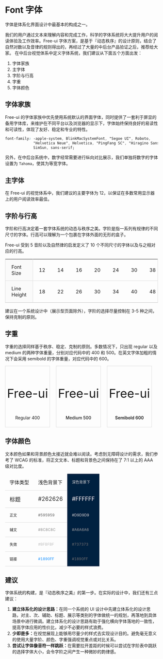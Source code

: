 # Font 字体

字体是体系化界面设计中最基本的构成之一。

我们的用户通过文本来理解内容和完成工作，科学的字体系统将大大提升用户的阅读体验及工作效率。Free-ui 字体方案，是基于『动态秩序』的设计原则，结合了自然对数以及音律的规则得出的，再经过了大量的中后台产品验证之后，推荐给大家。
在中后台视觉体系中定义字体系统，我们建议从下面五个方面出发：

1. 字体家族
2. 主字体
3. 字阶与行高
4. 字重
5. 字体颜色

## 字体家族

Free-ui 的字体家族中优先使用系统默认的界面字体，同时提供了一套利于屏显的备用字体库，来维护在不同平台以及浏览器的显示下，字体始终保持良好的易读性和可读性，体现了友好、稳定和专业的特性。

```css
font-family: -apple-system, BlinkMacSystemFont, "Segoe UI", Roboto,
             "Helvetica Neue", Helvetica, "PingFang SC", "Hiragino Sans GB", "Microsoft YaHei",
             SimSun, sans-serif;
```

另外，在中后台系统中，数字经常需要进行纵向对比展示，我们单独将数字的字体设置为 `Tahoma`，使其为等宽字体。

## 主字体

在 Free-ui 的视觉体系中，我们建议的主要字体为 12，以保证在多数常用显示器上的用户阅读效率最佳。

## 字阶与行高

字阶和行高决定着一套字体系统的动态与秩序之美。字阶是指一系列有规律的不同尺寸的字体。行高可以理解为一个包裹在字体外面的无形的盒子。

Free-ui 受到 5 音阶以及自然律的启发定义了 10 个不同尺寸的字体以及与之相对应的行高。

<table class="font-size">
  <tbody>
    <tr>
      <td class="thead">Font Size</td>
      <td>12</td> 
      <td>14</td> 
      <td>16</td> 
      <td>20</td> 
      <td>24</td> 
      <td>30</td> 
      <td>38</td> 
      <td>46</td> 
      <td>56</td> 
      <td>68</td> 
      <td>...</td> 
    </tr>
    <tr>
      <td class="thead">Line Height</td>
      <td>18</td> 
      <td>22</td>
      <td>26</td> 
      <td>30</td>
      <td>34</td> 
      <td>40</td>
      <td>48</td>
      <td>56</td>
      <td>66</td>
      <td>78</td>
      <td>...</td>
    </tr>
  </tbody>
</table>
<style scoped>
.font-size { width: 100%; border: 1px solid #D9D9D9; }
.font-size td { padding: 15px 20px; border-bottom: 1px solid #D9D9D9; }
.font-size td.thead { border-right: 1px solid #D9D9D9; background-color: #FAFAFA; }
</style>

建议在一个系统设计中（展示型页面除外），字阶的选择尽量控制在 3-5 种之间，保持克制的原则。

## 字重

字重的选择同样基于秩序、稳定、克制的原则。多数情况下，只出现 regular 以及 medium 的两种字体重量，分别对应代码中的 400 和 500。在英文字体加粗的情况下会采用 semibold 的字体重量，对应代码中的 600。

<div class="font-weight">
  <div class="font-weight--inner">
    Free-ui
    <div class="name regular">Regular 400</div>
  </div>
  <div class="font-weight--inner">
    Free-ui
    <div class="name medium">Medium 500</div>
  </div>
  <div class="font-weight--inner">
    Free-ui
    <div class="name semibold">Semibold 600</div>
  </div>
</div>
<style scoped>
  .font-weight { display: flex; }
  .font-weight--inner {
    position: relative;
    width: calc(33.33% - 20px);
    height: 200px;
    margin-right: 20px;
    border: 1px solid #D9D9D9;
    font-size: 40px;
    line-height: 180px;
    text-align: center;
  }
  .font-weight--inner .name {
    position: absolute;
    bottom: 0;
    width: 100%;
    height: 60px;
    font-size: 14px;
    line-height: 60px;
  }
  .name.regular { font-weight: 400; }
  .name.medium { font-weight: 500; }
  .name.semibold { font-weight: 600; }
</style>

## 字体颜色

文本颜色如果和背景颜色太接近就会难以阅读。考虑到无障碍设计的需求，我们参考了 WCAG 的标准，将正文文本、标题和背景色之间保持在了 7:1 以上的 AAA 级对比度。

<table class="font-color">
  <thead>
    <tr>
      <td>字体类型</td>
      <td>浅色背景下</td>
      <td class="text-regular dark">深色背景下</td>
    </tr>
  </thead>
  <tbody>
    <tr>
      <td class="title">标题</td> 
      <td class="title light">#262626</td>
      <td class="title dark">#FFFFFF</td>
    </tr>
    <tr>
      <td class="text-regular">正文</td> 
      <td class="text-regular light">#595959</td>
      <td class="text-regular dark">#D9D9D9</td>
    </tr>
    <tr>
      <td class="text-sub">辅文</td> 
      <td class="text-sub light">#8C8C8C</td>
      <td class="text-sub dark">#A6A6A6</td>
    </tr>
    <tr>
      <td class="text-disabled">失效</td>
      <td class="text-disabled light">#BFBFBF</td>
      <td class="text-disabled dark">#737373</td>
    </tr>
    <tr>
      <td class="text-link">链接</td>
      <td class="text-link light">#1890FF</td>
      <td class="text-link dark">#1890FF</td>
    </tr>
  </tbody>
</table>
<style scoped>
  .font-color { width: 100%; }
  .font-color th, .font-color td { padding: 15px; border-bottom: 1px solid #D9D9D9; }
  .font-color th.dark, .font-color td.dark { border-color: #002140; }
  .dark { background-color: #002140; }
  .title { font-size: 18px; }
  .title.light { color: #262626; }
  .title.dark { color: #FFFFFF; }
  .text-regular { font-size: 12px; }
  .text-regular.light { color: #595959; }
  .text-regular.dark { color: #D9D9D9; }
  .text-sub { font-size: 12px; }
  .text-sub.light { color: #8C8C8C; }
  .text-sub.dark { color: #A6A6A6; }
  .text-disabled { font-size: 12px; }
  .text-disabled.light { color: #BFBFBF; }
  .text-disabled.dark { color: #737373; }
  .text-link { font-size: 12px; }
  .text-link.light { color: #1890FF; }
  .text-link.dark { color: #737373; }
</style>

## 建议

字体系统的构建，是『动态秩序之美』的第一步。在实际的设计中，我们还有三点建议：

1. <strong>建立体系化的设计思路：</strong>在同一个系统的 UI 设计中先建立体系化的设计思路，对主、次、辅助、标题、展示等类别的字体做统一的规划，再落地到具体场景中进行微调。建立体系化的设计思路有助于强化横向字体落地的一致性，提高字体应用的性价比，减少不必要的样式浪费。
2. <strong>少即是多：</strong>在视觉展现上能够用尽量少的样式去实现设计目的。避免毫无意义的使用大量字阶、颜色、字重强调视觉重点或对比关系。
3. <strong>尝试让字体像音符一样跳跃：</strong>在需要拉开差距的时候可以尝试在字阶表中跳跃的选择字体大小，会令字阶之间产生一种微妙的韵律感。

<script>
  import Row from '@/components/row';
  import Col from '@/components/col';

  export default {
    components: {
      VRow: Row,
      VCol: Col,
    },
  };
</script>